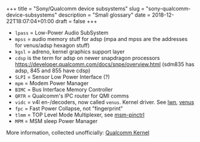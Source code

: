 +++
title = "Sony/Qualcomm device subsystems"
slug = "sony-qualcomm-device-subsystems"
description = "Small glossary"
date = 2018-12-22T18:07:04+01:00
draft = false
+++

- `lpass` = Low-Power Audio SubSystem
- `mpss` = audio memory stuff for adsp
  (mpa and mpss are the addresses for venus/adsp hexagon stuff)
- `kgsl` = adreno, kernel graphics support layer
- `cdsp` is the term for adsp on newer snapdragon processors
  https://developer.qualcomm.com/docs/snpe/overview.html
  (sdm835 has adsp, 845 and 855 have cdsp)
- `SLPI` = Sensor Low Power Interface (?)
- `mpm` = Modem Power Manager
- `BIMC` = Bus Interface Memory Controller
- `QRTR` = Qualcomm's IPC router for QMI comms
- `vidc` = v4l en-/decoders, now called `venus`. Kernel driver.
  See [lwn][lwn-vidc], [venus][venus-kernel]
- `fpc` = Fast Power Collapse, not "fingerprint"
- `tlmm` = TOP Level Mode Multiplexer, see [msm-pinctrl][tlmm]
- `MPM` = MSM sleep Power Manager

More information, collected unofficially: [Qualcomm Kernel][osmocom]

[lwn-vidc]: https://lwn.net/Articles/705831/
[venus-kernel]: https://github.com/torvalds/linux/blob/d8924c0d76aaa52e4811b5c64115d9a7f36cc73a/Documentation/devicetree/bindings/media/qcom%2Cvenus.txt
[tlmm]: https://android.googlesource.com/kernel/msm/+/android-wear-5.0.2_r0.1/Documentation/devicetree/bindings/pinctrl/msm-pinctrl.txt
[osmocom]: https://osmocom.org/projects/quectel-modems/wiki/Qualcomm_Kernel
